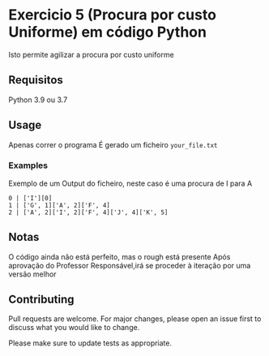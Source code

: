# Exercicio 5 (Procura por custo Uniforme) em código Python

Isto permite agilizar a procura por custo uniforme

## Requisitos

Python 3.9 ou 3.7

## Usage

Apenas correr o programa
É gerado um ficheiro ``` your_file.txt ```

### Examples

Exemplo de um Output do ficheiro, neste caso é uma procura de I para A
```
0 | ['I'][0]
1 | ['G', 1]['A', 2]['F', 4]
2 | ['A', 2]['I', 2]['F', 4]['J', 4]['K', 5]
```
## Notas

O código ainda não está perfeito, mas o rough está presente
Após aprovação do Professor Responsável,irá se proceder à iteração por uma versão melhor

## Contributing
Pull requests are welcome. For major changes, please open an issue first to discuss what you would like to change.

Please make sure to update tests as appropriate.